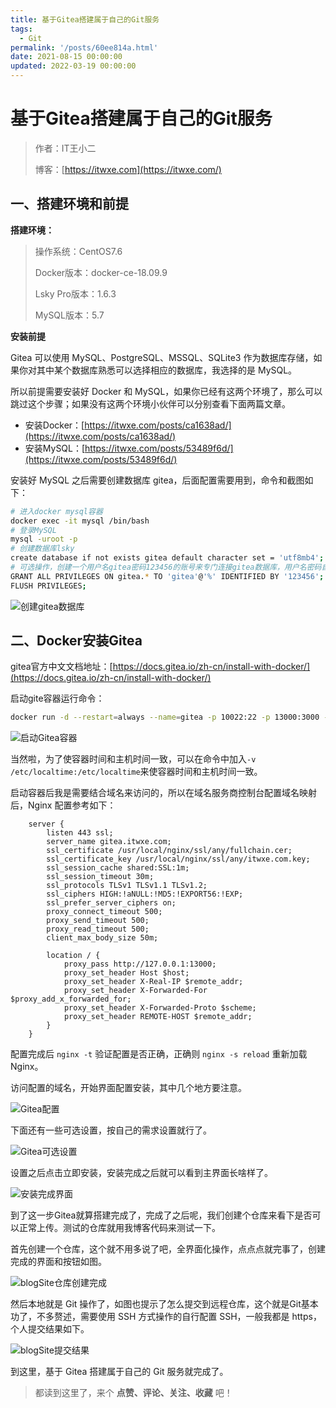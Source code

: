```yaml
---
title: 基于Gitea搭建属于自己的Git服务
tags:
  - Git
permalink: '/posts/60ee814a.html'
date: 2021-08-15 00:00:00
updated: 2022-03-19 00:00:00
---
```


# 基于Gitea搭建属于自己的Git服务

> 作者：IT王小二
>
> 博客：[https://itwxe.com](https://itwxe.com/)

## 一、搭建环境和前提

**搭建环境：**

> 操作系统：CentOS7.6
>
> Docker版本：docker-ce-18.09.9
>
> Lsky Pro版本：1.6.3
>
> MySQL版本：5.7

**安装前提**

Gitea 可以使用 MySQL、PostgreSQL、MSSQL、SQLite3 作为数据库存储，如果你对其中某个数据库熟悉可以选择相应的数据库，我选择的是 MySQL。

所以前提需要安装好 Docker 和 MySQL，如果你已经有这两个环境了，那么可以跳过这个步骤；如果没有这两个环境小伙伴可以分别查看下面两篇文章。

- 安装Docker：[https://itwxe.com/posts/ca1638ad/](https://itwxe.com/posts/ca1638ad/)
- 安装MySQL：[https://itwxe.com/posts/53489f6d/](https://itwxe.com/posts/53489f6d/)

安装好 MySQL 之后需要创建数据库 gitea，后面配置需要用到，命令和截图如下：

```bash
# 进入docker mysql容器
docker exec -it mysql /bin/bash
# 登录MySQL
mysql -uroot -p
# 创建数据库lsky
create database if not exists gitea default character set = 'utf8mb4';
# 可选操作，创建一个用户名gitea密码123456的账号来专门连接gitea数据库，用户名密码自定义后要记住喽，后面配置要用到
GRANT ALL PRIVILEGES ON gitea.* TO 'gitea'@'%' IDENTIFIED BY '123456';
FLUSH PRIVILEGES;
```

![创建gitea数据库](https://images.itwxe.com/images/2021/08/15/c5037e1d172c2.png)

## 二、Docker安装Gitea

gitea官方中文文档地址：[https://docs.gitea.io/zh-cn/install-with-docker/](https://docs.gitea.io/zh-cn/install-with-docker/)

启动gite容器运行命令：

```bash
docker run -d --restart=always --name=gitea -p 10022:22 -p 13000:3000 -v /itwxe/dockerData/gitea:/data gitea/gitea:1.14.6
```

![启动Gitea容器](https://images.itwxe.com/images/2021/08/15/aa623cd34e4b7.png)

当然啦，为了使容器时间和主机时间一致，可以在命令中加入`-v /etc/localtime:/etc/localtime`来使容器时间和主机时间一致。

启动容器后我是需要结合域名来访问的，所以在域名服务商控制台配置域名映射后，Nginx 配置参考如下：

```nginx
    server {
        listen 443 ssl;
        server_name gitea.itwxe.com;
        ssl_certificate /usr/local/nginx/ssl/any/fullchain.cer;
        ssl_certificate_key /usr/local/nginx/ssl/any/itwxe.com.key;
        ssl_session_cache shared:SSL:1m;
        ssl_session_timeout 30m;
        ssl_protocols TLSv1 TLSv1.1 TLSv1.2;
        ssl_ciphers HIGH:!aNULL:!MD5:!EXPORT56:!EXP;
        ssl_prefer_server_ciphers on;
        proxy_connect_timeout 500;
        proxy_send_timeout 500;
        proxy_read_timeout 500;
        client_max_body_size 50m;

        location / {
            proxy_pass http://127.0.0.1:13000;
            proxy_set_header Host $host;
            proxy_set_header X-Real-IP $remote_addr;
            proxy_set_header X-Forwarded-For $proxy_add_x_forwarded_for;
            proxy_set_header X-Forwarded-Proto $scheme;
            proxy_set_header REMOTE-HOST $remote_addr;
        }
    }
```

配置完成后 `nginx -t` 验证配置是否正确，正确则 `nginx -s reload` 重新加载 Nginx。

访问配置的域名，开始界面配置安装，其中几个地方要注意。

![Gitea配置](https://images.itwxe.com/images/2021/08/15/c83358fb2a8a6.png)

下面还有一些可选设置，按自己的需求设置就行了。

![Gitea可选设置](https://images.itwxe.com/images/2021/08/15/36e3f97e2e794.png)

设置之后点击立即安装，安装完成之后就可以看到主界面长啥样了。

![安装完成界面](https://images.itwxe.com/images/2021/08/15/7b8f1a25739e4.png)

到了这一步Gitea就算搭建完成了，完成了之后呢，我们创建个仓库来看下是否可以正常上传。测试的仓库就用我博客代码来测试一下。

首先创建一个仓库，这个就不用多说了吧，全界面化操作，点点点就完事了，创建完成的界面和按钮如图。

![blogSite仓库创建完成](https://images.itwxe.com/images/2021/08/15/eedbc2d533d34.png)

然后本地就是 Git 操作了，如图也提示了怎么提交到远程仓库，这个就是Git基本功了，不多赘述，需要使用 SSH 方式操作的自行配置 SSH，一般我都是 https，个人提交结果如下。

![blogSite提交结果](https://images.itwxe.com/images/2021/08/15/238b35cbc6da1.png)

到这里，基于 Gitea 搭建属于自己的 Git 服务就完成了。

> 都读到这里了，来个 **点赞、评论、关注、收藏** 吧！
